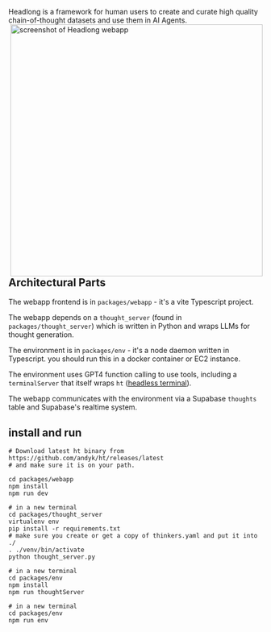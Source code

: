 Headlong is a framework for human users to create and curate high quality chain-of-thought datasets and use them in AI Agents.
<img src="https://github.com/andyk/headlong/assets/228998/2ef972f0-95d1-4dcf-b1c0-4e76247916fb" alt="screenshot of Headlong webapp" align="right" style="width:500px">


## Architectural Parts

The webapp frontend is in `packages/webapp` - it's a vite Typescript project.

The webapp depends on a `thought_server` (found in `packages/thought_server`) which is written in Python and wraps LLMs for thought generation.

The environment is in `packages/env` - it's a node daemon written in Typescript. you should run this in a docker container or EC2 instance.

The environment uses GPT4 function calling to use tools, including a `terminalServer` that itself wraps `ht` ([headless terminal](https://github.com/andyk/ht)).

The webapp communicates with the environment via a Supabase `thoughts` table and Supabase's realtime system.


## install and run

```
# Download latest ht binary from https://github.com/andyk/ht/releases/latest
# and make sure it is on your path.

cd packages/webapp
npm install
npm run dev

# in a new terminal 
cd packages/thought_server
virtualenv env
pip install -r requirements.txt
# make sure you create or get a copy of thinkers.yaml and put it into ./
. ./venv/bin/activate
python thought_server.py

# in a new terminal 
cd packages/env
npm install
npm run thoughtServer

# in a new terminal 
cd packages/env
npm run env
```
